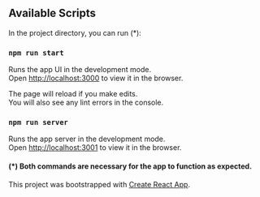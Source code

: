 ## Available Scripts

In the project directory, you can run (*):

### `npm run start`

Runs the app UI in the development mode.\
Open [http://localhost:3000](http://localhost:3000) to view it in the browser.

The page will reload if you make edits.\
You will also see any lint errors in the console.

### `npm run server`

Runs the app server in the development mode.\
Open [http://localhost:3001](http://localhost:3001) to view it in the browser.

#### (*) Both commands are necessary for the app to function as expected.

This project was bootstrapped with [Create React App](https://github.com/facebook/create-react-app).
